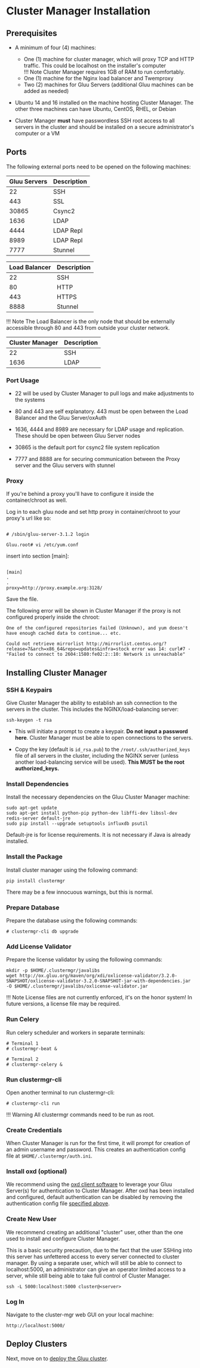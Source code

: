 # Cluster Manager Installation

## Prerequisites

- A minimum of four (4) machines: 
    - One (1) machine for cluster manager, which will proxy TCP and HTTP traffic. This could be localhost on the installer's computer           
    !!! Note 
        Cluster Manager requires 1GB of RAM to run comfortably.
    - One (1) machine for the Nginx load balancer and Twemproxy    
    - Two (2) machines for Gluu Servers (additional Gluu machines can be added as needed)    

- Ubuntu 14 and 16 installed on the machine hosting Cluster Manager. The other three machines can have Ubuntu, CentOS, RHEL, or Debian

- Cluster Manager **must** have passwordless SSH root access to all servers in the cluster and should be installed on a secure administrator's computer or a VM

## Ports

The following external ports need to be opened on the following machines:


| Gluu Servers | Description |
| -- | -- |
| 22 | SSH |
| 443 | SSL |
| 30865 | Csync2 |
| 1636 | LDAP |
| 4444 | LDAP Repl |
| 8989 | LDAP Repl |
| 7777 | Stunnel |

| Load Balancer | Description |
|--| --|
| 22 | SSH |
| 80 | HTTP |
| 443 | HTTPS |
| 8888 | Stunnel |

!!! Note
    The Load Balancer is the only node that should be externally accessible through 80 and 443 from outside your cluster network.

| Cluster Manager | Description|
| -- | --|
| 22 | SSH |
|1636| LDAP |

### Port Usage

- 22 will be used by Cluster Manager to pull logs and make adjustments to the systems

- 80 and 443 are self explanatory. 443 must be open between the Load Balancer and the Gluu Server/oxAuth

- 1636, 4444 and 8989 are necessary for LDAP usage and replication. These should be open between Gluu Server nodes

- 30865 is the default port for csync2 file system replication

- 7777 and 8888 are for securing communication between the Proxy server and the Gluu servers with stunnel

### Proxy

If you're behind a proxy you'll have to configure it inside the container/chroot as well.

Log in to each gluu node and set http proxy in container/chroot to your proxy's url like so:

```

# /sbin/gluu-server-3.1.2 login

Gluu.root# vi /etc/yum.conf

```

insert into section [main]:

```

[main]
.
.
proxy=http://proxy.example.org:3128/

```

Save the file.

The following error will be shown in Cluster Manager if the proxy is not configured properly inside the chroot:

```
One of the configured repositories failed (Unknown), and yum doesn't have enough cached data to continue... etc.

Could not retrieve mirrorlist http://mirrorlist.centos.org/?release=7&arch=x86_64&repo=updates&infra=stock error was 14: curl#7 - "Failed to connect to 2604:1580:fe02:2::10: Network is unreachable"
```
## Installing Cluster Manager

### SSH & Keypairs

Give Cluster Manager the ability to establish an ssh connection to the servers in the cluster. This includes the NGINX/load-balancing server:

`ssh-keygen -t rsa`

- This will initiate a prompt to create a keypair. **Do not input a password here**. Cluster Manager must be able to open connections to the servers.

- Copy the key (default is `id_rsa.pub`) to the `/root/.ssh/authorized_keys` file of all servers in the cluster, including the NGINX server (unless another load-balancing service will be used). **This MUST be the root authorized_keys.**

### Install Dependencies  

Install the necessary dependencies on the Gluu Cluster Manager machine:

```
sudo apt-get update
sudo apt-get install python-pip python-dev libffi-dev libssl-dev redis-server default-jre
sudo pip install --upgrade setuptools influxdb psutil
```
Default-jre is for license requirements. It is not necessary if Java is already installed.

### Install the Package

Install cluster manager using the following command:

```
pip install clustermgr
```

There may be a few innocuous warnings, but this is normal.

### Prepare Database

Prepare the database using the following commands:

```
# clustermgr-cli db upgrade
```

### Add License Validator 

Prepare the license validator by using the following commands:

```
mkdir -p $HOME/.clustermgr/javalibs
wget http://ox.gluu.org/maven/org/xdi/oxlicense-validator/3.2.0-SNAPSHOT/oxlicense-validator-3.2.0-SNAPSHOT-jar-with-dependencies.jar -O $HOME/.clustermgr/javalibs/oxlicense-validator.jar
```

!!! Note
    License files are not currently enforced, it's on the honor system! In future versions, a license file may be required.  

### Run Celery

Run celery scheduler and workers in separate terminals:

```
# Terminal 1
# clustermgr-beat &

# Terminal 2
# clustermgr-celery &
```

### Run clustermgr-cli

Open another terminal to run clustermgr-cli:

```
# clustermgr-cli run
```

!!! Warning
    All clustermgr commands need to be run as root.

### Create Credentials

When Cluster Manager is run for the first time, it will prompt for creation of an admin username and password. This creates an authentication config file at `$HOME/.clustermgr/auth.ini`. 

### Install oxd (optional)

We recommend using the [oxd client software](../authentication/index.md) to leverage your Gluu Server(s) for authentication to Cluster Manager. After oxd has been installed and configured, default authentication can be disabled by removing the authentication config file [specified above](#create-credentials).

### Create New User
We recommend creating an additional "cluster" user, other than the one used to install and configure Cluster Manager. 

This is a basic security precaution, due to the fact that the user SSHing into this server has unfettered access to every server connected to cluster manager. By using a separate user, which will still be able to connect to localhost:5000, an administrator can give an operator limited access to a server, while still being able to take full control of Cluster Manager. 

```
ssh -L 5000:localhost:5000 cluster@<server>
```

### Log In

Navigate to the cluster-mgr web GUI on your local machine:

```
http://localhost:5000/
```

## Deploy Clusters
Next, move on to [deploy the Gluu cluster](../deploy/index.md). 

